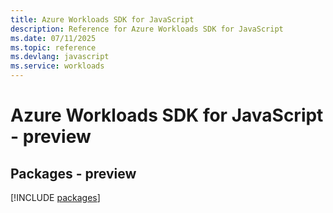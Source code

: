 ```yaml
---
title: Azure Workloads SDK for JavaScript
description: Reference for Azure Workloads SDK for JavaScript
ms.date: 07/11/2025
ms.topic: reference
ms.devlang: javascript
ms.service: workloads
---
```

# Azure Workloads SDK for JavaScript - preview
## Packages - preview
[!INCLUDE [packages](workloads-index.md)]